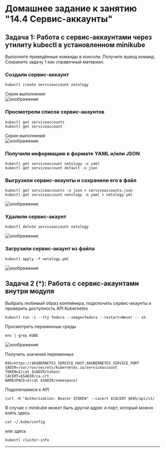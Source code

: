# Домашнее задание к занятию "14.4 Сервис-аккаунты"

## Задача 1: Работа с сервис-аккаунтами через утилиту kubectl в установленном minikube

Выполните приведённые команды в консоли. Получите вывод команд. Сохраните
задачу 1 как справочный материал.

### Создали сервис-аккаунт

```
kubectl create serviceaccount netology
```   
Скрин выполнения    
![изображение](https://user-images.githubusercontent.com/87299405/184289549-47ea12b7-0825-4153-bfcb-3054958866f4.png)
    

### Просмотрели список сервис-акаунтов

```
kubectl get serviceaccounts
kubectl get serviceaccount
```
Скрин выполнения    
![изображение](https://user-images.githubusercontent.com/87299405/184289732-d10c6d94-2b8a-4c39-8413-fac5fef123ad.png)


### Получили информацию в формате YAML и/или JSON

```
kubectl get serviceaccount netology -o yaml
kubectl get serviceaccount default -o json
```

### Выгрузили сервис-акаунты и сохранили его в файл

```
kubectl get serviceaccounts -o json > serviceaccounts.json
kubectl get serviceaccount netology -o yaml > netology.yml
```
![изображение](https://user-images.githubusercontent.com/87299405/184496275-557a5e5a-d8b9-495d-ba41-da0b5fba9e4b.png)   
    

### Удалили сервис-акаунт

```
kubectl delete serviceaccount netology
```
![изображение](https://user-images.githubusercontent.com/87299405/184496298-48db1eed-9d1a-451b-99fd-75d3614f37ee.png)    
    

### Загрузили сервис-акаунт из файла

```
kubectl apply -f netology.yml
```
![изображение](https://user-images.githubusercontent.com/87299405/184496330-4548eb65-8d10-4ff3-8668-ab26df50beeb.png)    
    

## Задача 2 (*): Работа с сервис-акаунтами внутри модуля

Выбрать любимый образ контейнера, подключить сервис-акаунты и проверить
доступность API Kubernetes

```
kubectl run -i --tty fedora --image=fedora --restart=Never -- sh
```

Просмотреть переменные среды

```
env | grep KUBE
```
![изображение](https://user-images.githubusercontent.com/87299405/184496429-b353832e-2b6e-43c3-8b43-5944b290c52d.png)
    
Получить значения переменных

```
K8S=https://$KUBERNETES_SERVICE_HOST:$KUBERNETES_SERVICE_PORT
SADIR=/var/run/secrets/kubernetes.io/serviceaccount
TOKEN=$(cat $SADIR/token)
CACERT=$SADIR/ca.crt
NAMESPACE=$(cat $SADIR/namespace)
```

Подключаемся к API

```
curl -H "Authorization: Bearer $TOKEN" --cacert $CACERT $K8S/api/v1/
```

В случае с minikube может быть другой адрес и порт, который можно взять здесь

```
cat ~/.kube/config
```

или здесь

```
kubectl cluster-info
```

---
